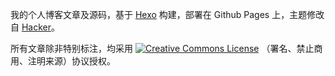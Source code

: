 我的个人博客文章及源码，基于 [Hexo](http://hexo.io) 构建，部署在 Github Pages 上，主题修改自 [Hacker](https://github.com/CodeDaraW/Hacker)。

所有文章除非特别标注，均采用 <a rel="license" href="http://creativecommons.org/licenses/by-nc-sa/4.0/"><img alt="Creative Commons License" style="border-width:0" src="https://i.creativecommons.org/l/by-nc-sa/4.0/88x31.png" /></a> （署名、禁止商用、注明来源）协议授权。
